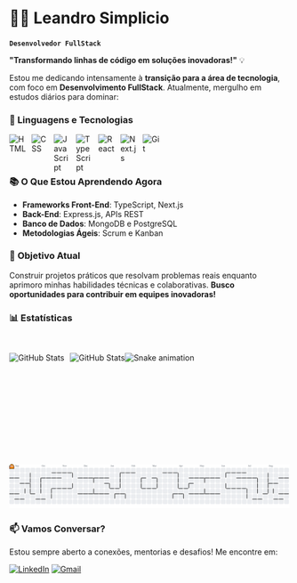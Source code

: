 # 👨‍💻 Leandro Simplicio

**`Desenvolvedor FullStack`**


  **"Transformando linhas de código em soluções inovadoras!"** 💡

Estou me dedicando intensamente à **transição para a área de tecnologia**, com foco em **Desenvolvimento FullStack**. Atualmente, mergulho em estudos diários para dominar:

### 🤖 Linguagens e Tecnologias

<img 
    align="left" 
    alt="HTML"
    title="HTML" 
    width="30px" 
    style="padding-right: 10px;" 
    src="https://cdn.jsdelivr.net/gh/devicons/devicon@latest/icons/html5/html5-original.svg" 
/>
<img 
    align="left" 
    alt="CSS" 
    title="CSS"
    width="30px" 
    style="padding-right: 10px;" 
    src="https://cdn.jsdelivr.net/gh/devicons/devicon@latest/icons/css3/css3-original.svg" 
/>
<img 
    align="left" 
    alt="JavaScript" 
    title="JavaScript"
    width="30px" 
    style="padding-right: 10px;" 
    src="https://cdn.jsdelivr.net/gh/devicons/devicon@latest/icons/javascript/javascript-original.svg" 
/>
<img 
    align="left" 
    alt="TypeScript"
    title="TypeScript" 
    width="30px" 
    style="padding-right: 10px;" 
    src="https://cdn.jsdelivr.net/gh/devicons/devicon@latest/icons/typescript/typescript-original.svg" 
/>
<img 
    align="left" 
    alt="React"
    title="React" 
    width="30px" 
    style="padding-right: 10px;" 
    src="https://cdn.jsdelivr.net/gh/devicons/devicon@latest/icons/react/react-original.svg" 
/>
<img 
    align="left" 
    alt="Next.js" 
    title="Next.js"
    width="30px" 
    style="padding-right: 10px;" 
    src="https://cdn.jsdelivr.net/gh/devicons/devicon@latest/icons/nextjs/nextjs-original.svg" 
/>

<img 
    align="left" 
    alt="Git" 
    title="Git"
    width="30px" 
    style="padding-right: 10px;" 
    src="https://cdn.jsdelivr.net/gh/devicons/devicon@latest/icons/git/git-original.svg" 
/>


<br/>
<br/>

<br>

### 📚 **O Que Estou Aprendendo Agora**
- **Frameworks Front-End**: TypeScript, Next.js
- **Back-End**: Express.js, APIs REST
- **Banco de Dados**: MongoDB e PostgreSQL
- **Metodologias Ágeis**: Scrum e Kanban

### 🎯 **Objetivo Atual**
Construir projetos práticos que resolvam problemas reais enquanto aprimoro minhas habilidades técnicas e colaborativas. **Busco oportunidades para contribuir em equipes inovadoras!**
<br>

### 📊 Estatísticas
<br>
<p>
  <img 
    align="left" 
    alt="GitHub Stats" 
    height="200" 
    style="padding-right: 10px;" 
    src="https://github-readme-stats.vercel.app/api?username=LeandroSimplicio&show_icons=true&theme=radical&include_all_commits=true&locale=pt-br" 
  />

<img 
      align="left" 
      alt="GitHub Stats" 
      height="200" 
      src="https://github-readme-stats.vercel.app/api/top-langs/?username=LeandroSimplicio&theme=tokyonight&layout=compact&custom_title=Tecnologias&langs_count=9" 
  />

</p>

![Snake animation](https://leandrosimplicio.github.io/LeandroSimplicio/github-contribution-grid-snake-dark.svg
)

<picture>
  <source media="(prefers-color-scheme: dark)" srcset="https://raw.githubusercontent.com/LeandroSimplicio/LeandroSimplicio/output/pacman-contribution-graph-dark.svg">
  <source media="(prefers-color-scheme: light)" srcset="https://raw.githubusercontent.com/LeandroSimplicio/LeandroSimplicio/output/pacman-contribution-graph.svg">
  <img alt="pacman contribution graph" src="https://raw.githubusercontent.com/LeandroSimplicio/LeandroSimplicio/output/pacman-contribution-graph.svg">
</picture>

###



### 📫 **Vamos Conversar?**
Estou sempre aberto a conexões, mentorias e desafios! Me encontre em:

[![LinkedIn](https://img.shields.io/badge/-LinkedIn-0077B5?logo=linkedin)](https://https://www.linkedin.com/in/leandro-simplicio//)
[![Gmail](https://img.shields.io/badge/-Gmail-D14836?logo=gmail)](mailto:leandro.simpliciio@gmail.com)
